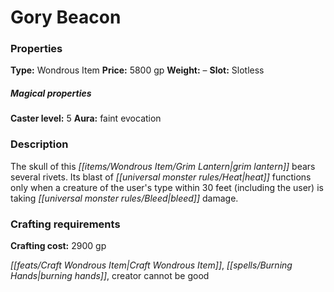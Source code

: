 ﻿---
Title: "Gory Beacon"
Type: "Wondrous Item"
Price: "5800 gp"
Weight: "–"
Slot: "Slotless"
Caster level: "5"
Aura: "faint evocation"
Description: |
  "The skull of this _grim lantern_ bears several rivets. Its blast of heat functions only when a creature of the user's type within 30 feet (including the user) is taking bleed damage."
Crafting cost: "2900 gp"
Sources: "['Heaven Unleashed']"
---

# Gory Beacon

### Properties

**Type:** Wondrous Item **Price:** 5800 gp **Weight:** – **Slot:** Slotless

##### Magical properties

**Caster level:** 5 **Aura:** faint evocation

### Description

The skull of this _[[items/Wondrous Item/Grim Lantern|grim lantern]]_ bears several rivets. Its blast of _[[universal monster rules/Heat|heat]]_ functions only when a creature of the user's type within 30 feet (including the user) is taking _[[universal monster rules/Bleed|bleed]]_ damage.

### Crafting requirements

**Crafting cost:** 2900 gp

_[[feats/Craft Wondrous Item|Craft Wondrous Item]]_, _[[spells/Burning Hands|burning hands]]_, creator cannot be good

